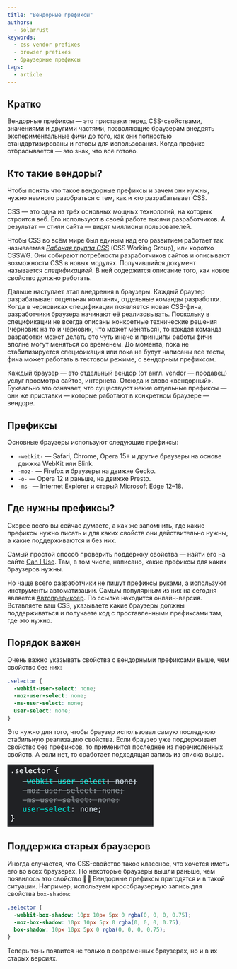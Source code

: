 ```yaml
---
title: "Вендорные префиксы"
authors:
  - solarrust
keywords:
  - css vendor prefixes
  - browser prefixes
  - браузерные префиксы
tags:
  - article
---
```


## Кратко

Вендорные префиксы — это приставки перед CSS-свойствами, значениями и другими частями, позволяющие браузерам внедрять экспериментальные фичи до того, как они полностью стандартизированы и готовы для использования. Когда префикс отбрасывается — это знак, что всё готово.

## Кто такие вендоры?

Чтобы понять что такое вендорные префиксы и зачем они нужны, нужно немного разобраться с тем, как и кто разрабатывает CSS.

CSS — это одна из трёх основных мощных технологий, на которых строится веб. Его используют в своей работе тысячи разработчиков. А результат — стили сайта — видят миллионы пользователей.

Чтобы CSS во всём мире был единым над его развитием работает так называемая [_Рабочая группа CSS_](https://www.w3.org/wiki/CSSWG) (CSS Working Group), или коротко CSSWG. Они собирают потребности разработчиков сайтов и описывают возможности CSS в новых модулях. Получившийся документ называется _спецификацией_. В ней содержится описание того, как новое свойство должно работать.

Дальше наступает этап внедрения в браузеры. Каждый браузер разрабатывает отдельная компания, отдельные команды разработки. Когда в черновиках спецификации появляется новая CSS-фича, разработчики браузера начинают её реализовывать. Поскольку в спецификации не всегда описаны конкретные технические решения (черновик на то и черновик, что может меняться), то каждая команда разработки может делать это чуть иначе и принципы работы фичи вполне могут меняться со временем. До момента, пока не стабилизируется спецификация или пока не будут написаны все тесты, фича может работать в тестовом режиме, с вендорным префиксом.

Каждый браузер — это отдельный вендор (от англ. vendor — продавец) услуг просмотра сайтов, интернета. Отсюда и слово «вендорный». Буквально это означает, что существуют некие отдельные префиксы — они же приставки — которые работают в конкретном браузере — вендоре.

## Префиксы

Основные браузеры используют следующие префиксы:

- `-webkit-` — Safari, Chrome, Opera 15+ и другие браузеры на основе движка WebKit или Blink.
- `-moz-` — Firefox и браузеры на движке Gecko.
- `-o-` — Opera 12 и раньше, на движке Presto.
- `-ms-` — Internet Explorer и старый Microsoft Edge 12–18.


## Где нужны префиксы?

Скорее всего вы сейчас думаете, а как же запомнить, где какие префиксы нужно писать и для каких свойств они действительно нужны, а какие поддерживаются и без них.

Самый простой способ проверить поддержку свойства — найти его на сайте [Can I Use](https://caniuse.com). Там, в том числе, написано, какие префиксы для каких браузеров нужны.

Но чаще всего разработчики не пишут префиксы руками, а используют инструменты автоматизации. Самым популярным из них на сегодня является [Автопрефиксер](https://autoprefixer.github.io/ru/). По ссылке находится онлайн-версия. Вставляете ваш CSS, указываете какие браузеры должны поддерживаться и получаете код с проставленными префиксами там, где это нужно.

## Порядок важен

Очень важно указывать свойства с вендорными префиксами выше, чем свойство без них:

```css
.selector {
  -webkit-user-select: none;
  -moz-user-select: none;
  -ms-user-select: none;
  user-select: none;
}
```

Это нужно для того, чтобы браузер использовал самую последнюю стабильную реализацию свойства. Если браузер уже поддерживает свойство без префиксов, то применится последнее из перечисленных свойств. А если нет, то сработает подходящая запись из списка выше.

![Скриншот инструментов разработчика Chrome, на котором видно, что применяется свойство user-select без вендорных префиксов](images/vendor-prefixe-example.png)

## Поддержка старых браузеров

Иногда случается, что CSS-свойство такое классное, что хочется иметь его во всех браузерах. Но некоторые браузеры вышли раньше, чем появилось это свойство 🤷‍♀️ Вендорные префиксы пригодятся и в такой ситуации. Например, используем кроссбраузерную запись для свойства `box-shadow`:

```css
.selector {
  -webkit-box-shadow: 10px 10px 5px 0 rgba(0, 0, 0, 0.75);
  -moz-box-shadow: 10px 10px 5px 0 rgba(0, 0, 0, 0.75);
  box-shadow: 10px 10px 5px 0 rgba(0, 0, 0, 0.75);
}
```

Теперь тень появится не только в современных браузерах, но и в их старых версиях.
